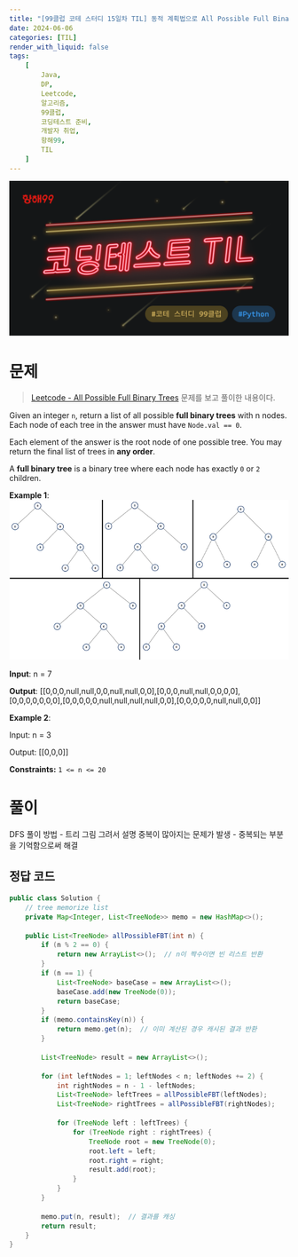 ```yaml
---
title: "[99클럽 코테 스터디 15일차 TIL] 동적 계획법으로 All Possible Full Binary Trees 풀이"
date: 2024-06-06
categories: [TIL]
render_with_liquid: false
tags:
    [
        Java,
        DP,
        Leetcode,
        알고리즘,
        99클럽,
        코딩테스트 준비,
        개발자 취업,
        항해99,
        TIL
    ]
---
```


![99클럽 썸네일](/assets/img/posts/99클럽_thumbnail.png)

# 문제
> [Leetcode - All Possible Full Binary Trees](https://leetcode.com/problems/all-possible-full-binary-trees) 문제를 보고 풀이한 내용이다.

Given an integer `n`, return a list of all possible **full binary trees** with n nodes. Each node of each tree in the answer must have `Node.val == 0`.

Each element of the answer is the root node of one possible tree. You may return the final list of trees in **any order**.

A **full binary tree** is a binary tree where each node has exactly `0` or `2` children.

**Example 1**:
![example 1](/assets/img/posts/2024-06-06-11.png)

**Input**: n = 7

**Output**: [[0,0,0,null,null,0,0,null,null,0,0],[0,0,0,null,null,0,0,0,0],[0,0,0,0,0,0,0],[0,0,0,0,0,null,null,null,null,0,0],[0,0,0,0,0,null,null,0,0]]


**Example 2**:

Input: n = 3

Output: [[0,0,0]]
 

**Constraints:** `1 <= n <= 20`

# 풀이
DFS 풀이 방법 - 트리 그림 그려서 설명
중복이 많아지는 문제가 발생 - 중복되는 부분을 기억함으로써 해결

## 정답 코드

```java
public class Solution {
    // tree memorize list
    private Map<Integer, List<TreeNode>> memo = new HashMap<>();

    public List<TreeNode> allPossibleFBT(int n) {
        if (n % 2 == 0) {
            return new ArrayList<>();  // n이 짝수이면 빈 리스트 반환
        }
        if (n == 1) {
            List<TreeNode> baseCase = new ArrayList<>();
            baseCase.add(new TreeNode(0));
            return baseCase;
        }
        if (memo.containsKey(n)) {
            return memo.get(n);  // 이미 계산된 경우 캐시된 결과 반환
        }

        List<TreeNode> result = new ArrayList<>();

        for (int leftNodes = 1; leftNodes < n; leftNodes += 2) {
            int rightNodes = n - 1 - leftNodes;
            List<TreeNode> leftTrees = allPossibleFBT(leftNodes);
            List<TreeNode> rightTrees = allPossibleFBT(rightNodes);

            for (TreeNode left : leftTrees) {
                for (TreeNode right : rightTrees) {
                    TreeNode root = new TreeNode(0);
                    root.left = left;
                    root.right = right;
                    result.add(root);
                }
            }
        }

        memo.put(n, result);  // 결과를 캐싱
        return result;
    }
}
```